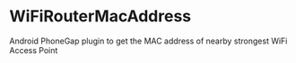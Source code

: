WiFiRouterMacAddress
====================

Android PhoneGap plugin to get the MAC address of nearby strongest WiFi Access Point